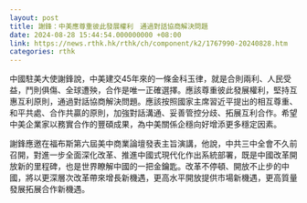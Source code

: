 ```yaml
---
layout: post
title: 謝鋒：中美應尊重彼此發展權利　通過對話協商解決問題
date: 2024-08-28 15:44:54.000000000 +08:00
link: https://news.rthk.hk/rthk/ch/component/k2/1767990-20240828.htm
categories: rthk
---
```


中國駐美大使謝鋒說，中美建交45年來的一條金科玉律，就是合則兩利、人民受益，鬥則俱傷、全球遭殃，合作是唯一正確選擇。應該尊重彼此發展權利，堅持互惠互利原則，通過對話協商解決問題。應該按照國家主席習近平提出的相互尊重、和平共處、合作共贏的原則，加強對話溝通、妥善管控分歧、拓展互利合作。希望中美企業家以務實合作的豐碩成果，為中美關係企穩向好增添更多穩定因素。

謝鋒應邀在福布斯第六屆美中商業論壇發表主旨演講，他說，中共三中全會不久前召開，對進一步全面深化改革、推進中國式現代化作出系統部署，既是中國改革開放新的里程碑，也是世界瞭解中國的一把金鑰匙。改革不停頓、開放不止步的中國，將以更深層次改革帶來增長新機遇，更高水平開放提供市場新機遇，更高質量發展拓展合作新機遇。
